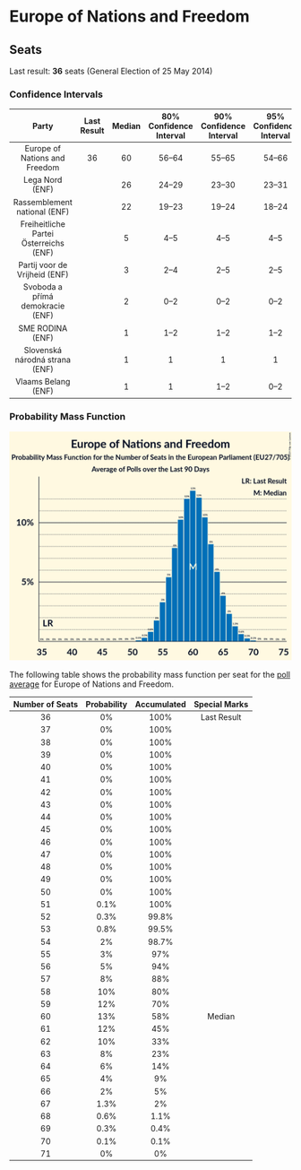 # Europe of Nations and Freedom

## Seats

Last result: **36** seats (General Election of 25 May 2014)

### Confidence Intervals

| Party | Last Result | Median | 80% Confidence Interval | 90% Confidence Interval | 95% Confidence Interval | 99% Confidence Interval |
|:-----:|:-----------:|:------:|:-----------------------:|:-----------------------:|:-----------------------:|:-----------------------:|
| Europe of Nations and Freedom | 36 | 60 | 56–64 | 55–65 | 54–66 | 53–68 |
| Lega Nord (ENF) | | 26 | 24–29 | 23–30 | 23–31 | 22–32 |
| Rassemblement national (ENF) | | 22 | 19–23 | 19–24 | 18–24 | 17–25 |
| Freiheitliche Partei Österreichs (ENF) | | 5 | 4–5 | 4–5 | 4–5 | 3–6 |
| Partij voor de Vrijheid (ENF) | | 3 | 2–4 | 2–5 | 2–5 | 1–5 |
| Svoboda a přímá demokracie (ENF) | | 2 | 0–2 | 0–2 | 0–2 | 0–3 |
| SME RODINA (ENF) | | 1 | 1–2 | 1–2 | 1–2 | 1–2 |
| Slovenská národná strana (ENF) | | 1 | 1 | 1 | 1 | 0–1 |
| Vlaams Belang (ENF) | | 1 | 1 | 1–2 | 0–2 | 0–2 |

### Probability Mass Function

![Graph with seats probability mass function not yet produced](average-2019-04-09-seats-pmf-europeofnationsandfreedom.png "Seats Probability Mass Function")

The following table shows the probability mass function per seat for the [poll average](average-2019-04-09.html) for Europe of Nations and Freedom.

| Number of Seats | Probability | Accumulated | Special Marks |
|:---------------:|:-----------:|:-----------:|:-------------:|
| 36 | 0% | 100% | Last Result |
| 37 | 0% | 100% |  |
| 38 | 0% | 100% |  |
| 39 | 0% | 100% |  |
| 40 | 0% | 100% |  |
| 41 | 0% | 100% |  |
| 42 | 0% | 100% |  |
| 43 | 0% | 100% |  |
| 44 | 0% | 100% |  |
| 45 | 0% | 100% |  |
| 46 | 0% | 100% |  |
| 47 | 0% | 100% |  |
| 48 | 0% | 100% |  |
| 49 | 0% | 100% |  |
| 50 | 0% | 100% |  |
| 51 | 0.1% | 100% |  |
| 52 | 0.3% | 99.8% |  |
| 53 | 0.8% | 99.5% |  |
| 54 | 2% | 98.7% |  |
| 55 | 3% | 97% |  |
| 56 | 5% | 94% |  |
| 57 | 8% | 88% |  |
| 58 | 10% | 80% |  |
| 59 | 12% | 70% |  |
| 60 | 13% | 58% | Median |
| 61 | 12% | 45% |  |
| 62 | 10% | 33% |  |
| 63 | 8% | 23% |  |
| 64 | 6% | 14% |  |
| 65 | 4% | 9% |  |
| 66 | 2% | 5% |  |
| 67 | 1.3% | 2% |  |
| 68 | 0.6% | 1.1% |  |
| 69 | 0.3% | 0.4% |  |
| 70 | 0.1% | 0.1% |  |
| 71 | 0% | 0% |  |


